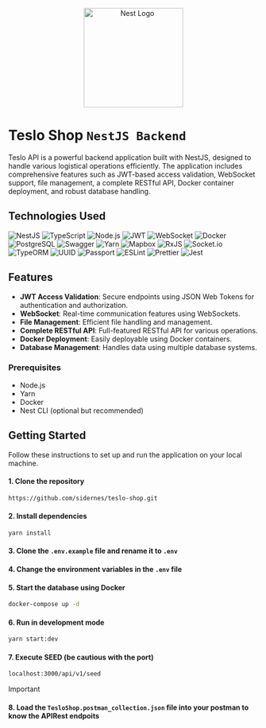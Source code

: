 <p align="center">
  <a href="http://nestjs.com/" target="blank"><img src="https://nestjs.com/img/logo-small.svg" width="200" alt="Nest Logo" /></a>
</p>

[circleci-image]: https://img.shields.io/circleci/build/github/nestjs/nest/master?token=abc123def456
[circleci-url]: https://circleci.com/gh/nestjs/nest

# Teslo Shop `NestJS Backend`

Teslo API is a powerful backend application built with NestJS, designed to handle various logistical operations efficiently. The application includes comprehensive features such as JWT-based access validation, WebSocket support, file management, a complete RESTful API, Docker container deployment, and robust database handling.

## Technologies Used

![NestJS](https://img.shields.io/badge/NestJS-E0234E?style=for-the-badge&logo=nestjs&logoColor=white)
![TypeScript](https://img.shields.io/badge/TypeScript-007ACC?style=for-the-badge&logo=typescript&logoColor=white)
![Node.js](https://img.shields.io/badge/Node.js-339933?style=for-the-badge&logo=nodedotjs&logoColor=white)
![JWT](https://img.shields.io/badge/JWT-000000?style=for-the-badge&logo=json-web-tokens&logoColor=white)
![WebSocket](https://img.shields.io/badge/WebSocket-000000?style=for-the-badge&logo=socket.io&logoColor=white)
![Docker](https://img.shields.io/badge/Docker-2496ED?style=for-the-badge&logo=docker&logoColor=white)
![PostgreSQL](https://img.shields.io/badge/PostgreSQL-336791?style=for-the-badge&logo=postgresql&logoColor=white)
![Swagger](https://img.shields.io/badge/Swagger-85EA2D?style=for-the-badge&logo=swagger&logoColor=black)
![Yarn](https://img.shields.io/badge/Yarn-2C8EBB?style=for-the-badge&logo=yarn&logoColor=white)
![Mapbox](https://img.shields.io/badge/Mapbox-000000?style=for-the-badge&logo=mapbox&logoColor=white)
![RxJS](https://img.shields.io/badge/RxJS-B7178C?style=for-the-badge&logo=reactivex&logoColor=white)
![Socket.io](https://img.shields.io/badge/Socket.io-010101?style=for-the-badge&logo=socket.io&logoColor=white)
![TypeORM](https://img.shields.io/badge/TypeORM-FF5733?style=for-the-badge&logo=typeorm&logoColor=white)
![UUID](https://img.shields.io/badge/UUID-0690FA?style=for-the-badge&logo=uuid&logoColor=white)
![Passport](https://img.shields.io/badge/Passport-34E27A?style=for-the-badge&logo=passport&logoColor=white)
![ESLint](https://img.shields.io/badge/ESLint-4B32C3?style=for-the-badge&logo=eslint&logoColor=white)
![Prettier](https://img.shields.io/badge/Prettier-F7B93E?style=for-the-badge&logo=prettier&logoColor=black)
![Jest](https://img.shields.io/badge/Jest-C21325?style=for-the-badge&logo=jest&logoColor=white)

## Features

- **JWT Access Validation**: Secure endpoints using JSON Web Tokens for authentication and authorization.
- **WebSocket**: Real-time communication features using WebSockets.
- **File Management**: Efficient file handling and management.
- **Complete RESTful API**: Full-featured RESTful API for various operations.
- **Docker Deployment**: Easily deployable using Docker containers.
- **Database Management**: Handles data using multiple database systems.

### Prerequisites

- Node.js
- Yarn
- Docker
- Nest CLI (optional but recommended)

## Getting Started

Follow these instructions to set up and run the application on your local machine.

#### 1. Clone the repository
```sh
https://github.com/sidernes/teslo-shop.git
```

#### 2. Install dependencies
```sh
yarn install
```

#### 3. Clone the `.env.example` file and rename it to `.env`

#### 4. Change the environment variables in the `.env` file

#### 5. Start the database using Docker
```sh
docker-compose up -d
```

#### 6. Run in development mode
```sh
yarn start:dev
```

#### 7. Execute SEED (be cautious with the port)
```sh
localhost:3000/api/v1/seed
```
> [!IMPORTANT]
> #### 8. Load the `TesloShop.postman_collection.json` file into your postman to know the APIRest endpoits
